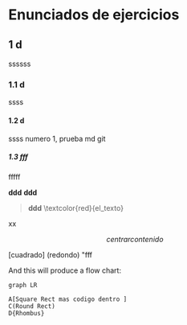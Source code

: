 # Enunciados de ejercicios
## 1 d
ssssss
### 1.1 d  
ssss
#### 1.2 d
ssss
numero 1, prueba md git

##### 1.3 fff
fffff

**ddd**
**ddd**
>**ddd**
\textcolor{red}{el\_texto}
>
xx

$$
centrar contenido
$$

[cuadrado]
(redondo)
"fff 


And this will produce a flow chart:
```mermaid
graph LR

A[Square Rect mas codigo dentro ]
C(Round Rect)
D{Rhombus}

```